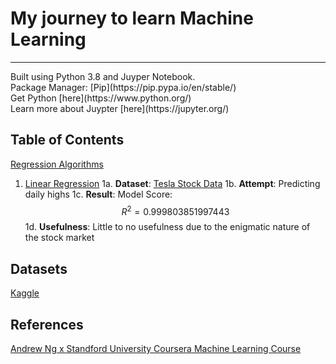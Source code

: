 
# My journey to learn Machine Learning
<hr>
Built using Python 3.8 and Juyper Notebook.
<br>
Package Manager: [Pip](https://pip.pypa.io/en/stable/) 
<br>
Get Python [here](https://www.python.org/)
<br>
Learn more about Juypter [here](https://jupyter.org/)

## Table of Contents

[Regression Algorithms](https://github.com/Michaelgathara/simple-ml/tree/main/regression)
1. [Linear Regression](https://github.com/Michaelgathara/simple-ml/blob/main/regression/linear_regression.ipynb)
	1a.  **Dataset**: [Tesla Stock Data](https://www.kaggle.com/datasets/timoboz/tesla-stock-data-from-2010-to-2020?resource=download)
	1b. **Attempt**: Predicting daily highs 
	1c. **Result**: Model Score: $$R^2 = 0.999803851997443$$
	1d. **Usefulness**: Little to no usefulness due to the enigmatic nature of the stock market

## Datasets
[Kaggle](https://www.kaggle.com/)

## References
[Andrew Ng x Standford University Coursera Machine Learning Course](https://www.coursera.org/learn/machine-learning)
